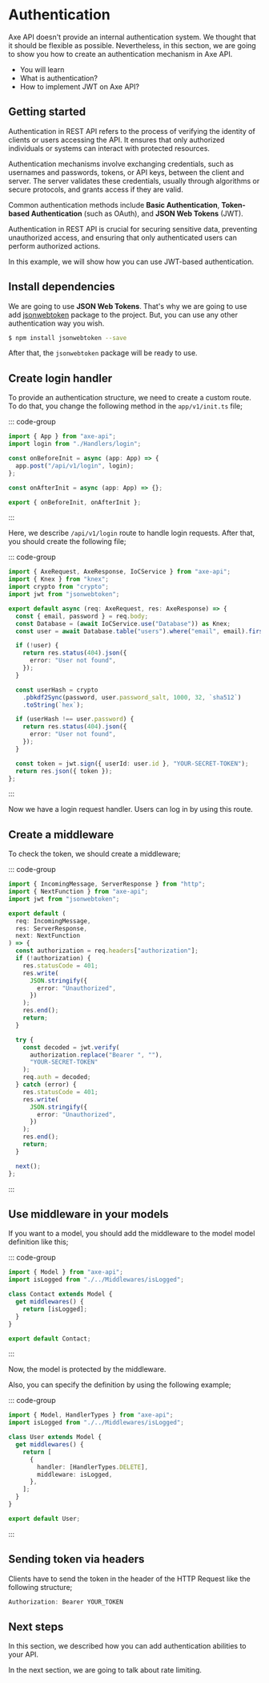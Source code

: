 # Authentication

<p class="description">
Axe API doesn't provide an internal authentication system. We thought that it should be flexible as possible. Nevertheless, in this sectıon, we are going to show you how to create an authentication mechanism in Axe API.
</p>

<ul class="intro">
  <li>You will learn</li>
  <li>What is authentication?</li>
  <li>How to implement JWT on Axe API?</li>
</ul>

## Getting started

Authentication in REST API refers to the process of verifying the identity of clients or users accessing the API. It ensures that only authorized individuals or systems can interact with protected resources.

Authentication mechanisms involve exchanging credentials, such as usernames and passwords, tokens, or API keys, between the client and server. The server validates these credentials, usually through algorithms or secure protocols, and grants access if they are valid.

Common authentication methods include **Basic Authentication**, **Token-based Authentication** (such as OAuth), and **JSON Web Tokens** (JWT).

Authentication in REST API is crucial for securing sensitive data, preventing unauthorized access, and ensuring that only authenticated users can perform authorized actions.

In this example, we will show how you can use JWT-based authentication.

## Install dependencies

We are going to use **JSON Web Tokens**. That's why we are going to use add [jsonwebtoken](https://www.npmjs.com/package/jsonwebtoken) package to the project. But, you can use any other authentication way you wish.

```bash
$ npm install jsonwebtoken --save
```

After that, the `jsonwebtoken` package will be ready to use.

## Create login handler

To provide an authentication structure, we need to create a custom route. To do that, you change the following method in the `app/v1/init.ts` file;

::: code-group

```ts [app/v1/init.ts]
import { App } from "axe-api";
import login from "./Handlers/login";

const onBeforeInit = async (app: App) => {
  app.post("/api/v1/login", login);
};

const onAfterInit = async (app: App) => {};

export { onBeforeInit, onAfterInit };
```

:::

Here, we describe `/api/v1/login` route to handle login requests. After that, you should create the following file;

::: code-group

```ts [app/v1/Handlers/login.ts]
import { AxeRequest, AxeResponse, IoCService } from "axe-api";
import { Knex } from "knex";
import crypto from "crypto";
import jwt from "jsonwebtoken";

export default async (req: AxeRequest, res: AxeResponse) => {
  const { email, password } = req.body;
  const Database = (await IoCService.use("Database")) as Knex;
  const user = await Database.table("users").where("email", email).first();

  if (!user) {
    return res.status(404).json({
      error: "User not found",
    });
  }

  const userHash = crypto
    .pbkdf2Sync(password, user.password_salt, 1000, 32, `sha512`)
    .toString(`hex`);

  if (userHash !== user.password) {
    return res.status(404).json({
      error: "User not found",
    });
  }

  const token = jwt.sign({ userId: user.id }, "YOUR-SECRET-TOKEN");
  return res.json({ token });
};
```

:::

Now we have a login request handler. Users can log in by using this route.

## Create a middleware

To check the token, we should create a middleware;

::: code-group

```ts [app/v1/Middlewares/isLogged.ts]
import { IncomingMessage, ServerResponse } from "http";
import { NextFunction } from "axe-api";
import jwt from "jsonwebtoken";

export default (
  req: IncomingMessage,
  res: ServerResponse,
  next: NextFunction
) => {
  const authorization = req.headers["authorization"];
  if (!authorization) {
    res.statusCode = 401;
    res.write(
      JSON.stringify({
        error: "Unauthorized",
      })
    );
    res.end();
    return;
  }

  try {
    const decoded = jwt.verify(
      authorization.replace("Bearer ", ""),
      "YOUR-SECRET-TOKEN"
    );
    req.auth = decoded;
  } catch (error) {
    res.statusCode = 401;
    res.write(
      JSON.stringify({
        error: "Unauthorized",
      })
    );
    res.end();
    return;
  }

  next();
};
```

:::

## Use middleware in your models

If you want to a model, you should add the middleware to the model model definition like this;

::: code-group

```ts [app/v1/Models/Contact.ts]
import { Model } from "axe-api";
import isLogged from "./../Middlewares/isLogged";

class Contact extends Model {
  get middlewares() {
    return [isLogged];
  }
}

export default Contact;
```

:::

Now, the model is protected by the middleware.

Also, you can specify the definition by using the following example;

::: code-group

```ts [app/v1/Models/Contact.ts]
import { Model, HandlerTypes } from "axe-api";
import isLogged from "./../Middlewares/isLogged";

class User extends Model {
  get middlewares() {
    return [
      {
        handler: [HandlerTypes.DELETE],
        middleware: isLogged,
      },
    ];
  }
}

export default User;
```

:::

## Sending token via headers

Clients have to send the token in the header of the HTTP Request like the following structure;

```js
Authorization: Bearer YOUR_TOKEN
```

## Next steps

In this section, we described how you can add authentication abilities to your API.

In the next section, we are going to talk about rate limiting.
